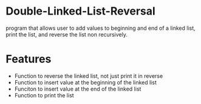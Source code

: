 # Double-Linked-List-Reversal
program that allows user to add values to beginning and end of a linked list, print the list, and reverse the list non recursively.

# Features
- Function to reverse the linked list, not just print it in reverse
- Function to insert value at the beginning of the linked list
- Funciton to insert value at the end of the linked list
- Function to print the list
